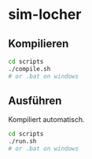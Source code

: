 # sim-locher

## Kompilieren

```sh
cd scripts
./compile.sh 
# or .bat on windows
```

## Ausführen

Kompiliert automatisch.

```sh
cd scripts
./run.sh 
# or .bat on windows
```

